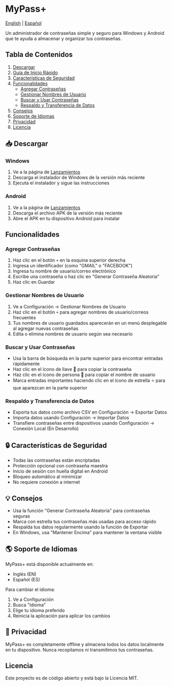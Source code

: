 # MyPass+

[English](../README.md) | [Español](README.es.md)

Un administrador de contraseñas simple y seguro para Windows y Android que te ayuda a almacenar y organizar tus contraseñas.

## Tabla de Contenidos
1. [Descargar](#-descargar)
2. [Guía de Inicio Rápido](#-guía-de-inicio-rápido)
3. [Características de Seguridad](#-características-de-seguridad)
4. [Funcionalidades](#funcionalidades)
   - [Agregar Contraseñas](#agregar-contraseñas)
   - [Gestionar Nombres de Usuario](#gestionar-nombres-de-usuario)
   - [Buscar y Usar Contraseñas](#buscar-y-usar-contraseñas)
   - [Respaldo y Transferencia de Datos](#respaldo-y-transferencia-de-datos)
5. [Consejos](#-consejos)
6. [Soporte de Idiomas](#-soporte-de-idiomas)
7. [Privacidad](#-privacidad)
8. [Licencia](#licencia)

## 📥 Descargar

### Windows
1. Ve a la página de [Lanzamientos](../../../releases)
2. Descarga el instalador de Windows de la versión más reciente
3. Ejecuta el instalador y sigue las instrucciones

### Android
1. Ve a la página de [Lanzamientos](../../../releases)
2. Descarga el archivo APK de la versión más reciente
3. Abre el APK en tu dispositivo Android para instalar

## Funcionalidades

### Agregar Contraseñas
1. Haz clic en el botón `+` en la esquina superior derecha
2. Ingresa un identificador (como "GMAIL" o "FACEBOOK")
3. Ingresa tu nombre de usuario/correo electrónico
4. Escribe una contraseña o haz clic en "Generar Contraseña Aleatoria"
5. Haz clic en Guardar

### Gestionar Nombres de Usuario
1. Ve a Configuración → Gestionar Nombres de Usuario
2. Haz clic en el botón `+` para agregar nombres de usuario/correos frecuentes
3. Tus nombres de usuario guardados aparecerán en un menú desplegable al agregar nuevas contraseñas
4. Edita o elimina nombres de usuario según sea necesario

### Buscar y Usar Contraseñas
- Usa la barra de búsqueda en la parte superior para encontrar entradas rápidamente
- Haz clic en el ícono de llave 🔑 para copiar la contraseña
- Haz clic en el ícono de persona 👤 para copiar el nombre de usuario
- Marca entradas importantes haciendo clic en el ícono de estrella ⭐ para que aparezcan en la parte superior

### Respaldo y Transferencia de Datos
- Exporta tus datos como archivo CSV en Configuración → Exportar Datos
- Importa datos usando Configuración → Importar Datos
- Transfiere contraseñas entre dispositivos usando Configuración → Conexión Local (En Desarrollo)

## 🔒 Características de Seguridad

- Todas las contraseñas están encriptadas
- Protección opcional con contraseña maestra
- Inicio de sesión con huella digital en Android
- Bloqueo automático al minimizar
- No requiere conexión a internet

## 💡 Consejos

- Usa la función "Generar Contraseña Aleatoria" para contraseñas seguras
- Marca con estrella tus contraseñas más usadas para acceso rápido
- Respalda tus datos regularmente usando la función de Exportar
- En Windows, usa "Mantener Encima" para mantener la ventana visible

## 🌎 Soporte de Idiomas

MyPass+ está disponible actualmente en:
- Inglés (EN)
- Español (ES)

Para cambiar el idioma:
1. Ve a Configuración
2. Busca "Idioma"
3. Elige tu idioma preferido
4. Reinicia la aplicación para aplicar los cambios

## 🔐 Privacidad

MyPass+ es completamente offline y almacena todos los datos localmente en tu dispositivo. Nunca recopilamos ni transmitimos tus contraseñas.

## Licencia

Este proyecto es de código abierto y está bajo la Licencia MIT.
